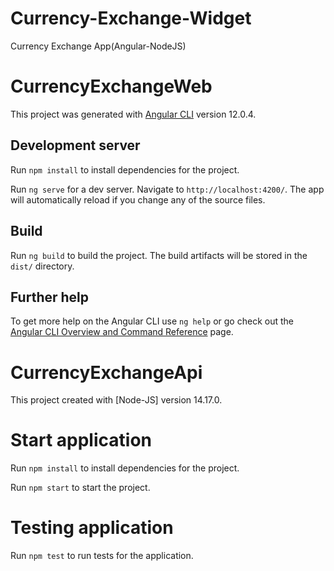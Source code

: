 # Currency-Exchange-Widget

Currency Exchange App(Angular-NodeJS)

# CurrencyExchangeWeb

This project was generated with [Angular CLI](https://github.com/angular/angular-cli) version 12.0.4.

## Development server

Run `npm install` to install dependencies for the project.

Run `ng serve` for a dev server. Navigate to `http://localhost:4200/`. The app will automatically reload if you change any of the source files.

## Build

Run `ng build` to build the project. The build artifacts will be stored in the `dist/` directory.

## Further help

To get more help on the Angular CLI use `ng help` or go check out the [Angular CLI Overview and Command Reference](https://angular.io/cli) page.

# CurrencyExchangeApi

This project created with [Node-JS] version 14.17.0.

# Start application

Run `npm install` to install dependencies for the project.

Run `npm start` to start the project.

# Testing application

Run `npm test` to run tests for the application.
